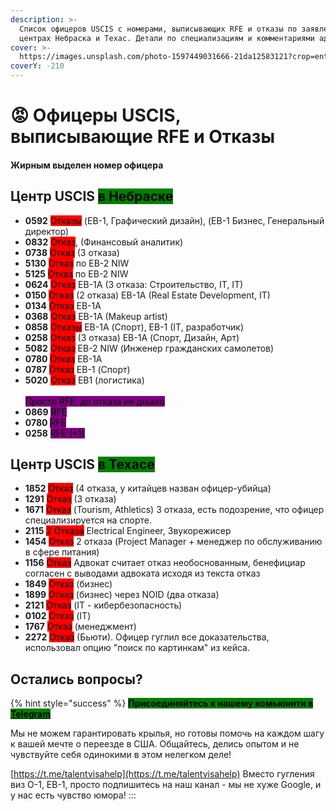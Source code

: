 ```yaml
---
description: >-
  Список офицеров USCIS с номерами, выписывающих RFE и отказы по заявлениям в
  центрах Небраска и Техас. Детали по специализациям и комментариями адвокатов.
cover: >-
  https://images.unsplash.com/photo-1597449031666-21da12583121?crop=entropy&cs=srgb&fm=jpg&ixid=M3wxOTcwMjR8MHwxfHNlYXJjaHwxfHxibGFjayUyMGhvbGV8ZW58MHx8fHwxNjkyMjM4MjA5fDA&ixlib=rb-4.0.3&q=85
coverY: -210
---
```


# 😡 Офицеры USCIS, выписывающие RFE и Отказы

#### Жирным выделен номер офицера

## &#x20;Центр USCIS <mark style="background-color:green;">в Небраске</mark>

* **0592** <mark style="background-color:red;">Отказы</mark> (EB-1, Графический дизайн), (EB-1 Бизнес, Генеральный директор)
* **0832**  <mark style="background-color:red;">Отказ</mark>, (Финансовый аналитик)
* **0738**  <mark style="background-color:red;">Отказ</mark>  (3 отказа)
* **5130** <mark style="background-color:red;">Отказ</mark> по EB-2 NIW
* **5125** <mark style="background-color:red;">Отказ</mark> по EB-2 NIW
* **0624** <mark style="background-color:red;">Отказ</mark> EB-1A (3 отказа: Строительство, IT, IT)
* **0150** <mark style="background-color:red;">Отказ</mark> (2 отказа) EB-1A (Real Estate Development, IT)
* **0134** <mark style="background-color:red;">Отказ</mark> EB-1A&#x20;
* **0368** <mark style="background-color:red;">Отказ</mark> EB-1A (Makeup artist)
* **0858** <mark style="background-color:red;">Отказы</mark> EB-1A (Спорт), EB-1 (IT, разработчик)
* **0258** <mark style="background-color:red;">Отказ</mark> (3 отказа) EB-1A (Спорт, Дизайн, Арт)
* **5082** <mark style="background-color:red;">Отказ</mark> EB-2 NIW (Инженер гражданских самолетов)
* **0780** <mark style="background-color:red;">Отказ</mark> EB-1A
* **0787** <mark style="background-color:red;">Отказ</mark> EB-1 (Спорт)
* **5020** <mark style="background-color:red;">Отказ</mark> EB1 (логистика)\
  \
  <mark style="background-color:purple;">Просто RFE,  до отказа не дошло</mark>
* **0869** <mark style="background-color:purple;">RFE</mark>
* **0780** <mark style="background-color:purple;">RFE</mark>
* **0258** <mark style="background-color:purple;">RFE (+1)</mark>

## Центр USCIS <mark style="background-color:green;">в Техасе</mark>

* **1852** <mark style="background-color:red;">Отказ</mark> (4 отказа, у китайцев назван офицер-убийца)
* **1291**  <mark style="background-color:red;">Отказ</mark> (3 отказа)
* **1671** <mark style="background-color:red;">Отказ</mark> (Tourism, Athletics) 3 отказа, есть подозрение, что офицер специализируется на спорте.
* **2115** <mark style="background-color:red;">2 Отказа</mark> Electrical Engineer, Звукорежисер
* **1454** <mark style="background-color:red;">Отказ</mark> 2 отказа (Project Manager + менеджер по обслуживанию в сфере питания)
* **1156** <mark style="background-color:red;">Отказ</mark> Адвокат считает отказ необоснованным, бенефициар согласен с выводами адвоката исходя из текста отказ
* **1849** <mark style="background-color:red;">Отказ</mark> (бизнес)
* **1899** <mark style="background-color:red;">Отказ</mark> (бизнес) через NOID (два отказа)
* **2121** <mark style="background-color:red;">Отказ</mark> (IT - кибербезопасность)
* **0102** <mark style="background-color:red;">Отказ</mark> (IT)
* **1767** <mark style="background-color:red;">Отказ</mark> (менеджмент)
* **2272** <mark style="background-color:red;">Отказ</mark> (Бьюти). Офицер гуглил все доказательства, использовал опцию "поиск по картинкам" из кейса.

## Остались вопросы?

{% hint style="success" %}
<mark style="background-color:green;">**Присоединяйтесь к нашему комьюнити в**</mark> [<mark style="background-color:green;">**Telegram**</mark>](https://t.me/+\_cMRBs7JkCFmZTcy)

Мы не можем гарантировать крылья, но готовы помочь на каждом шагу к вашей мечте о переезде в США. Общайтесь, делись опытом и не чувствуйте себя одинокими в этом нелегком деле!

[https://t.me/talentvisahelp](https://t.me/talentvisahelp)
Вместо гугления виз O-1, EB-1, просто подпишитесь на наш канал - мы не хуже Google, и у нас есть чувство юмора!
:::
